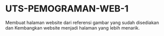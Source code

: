 # UTS-PEMOGRAMAN-WEB-1
Membuat halaman website dari referensi gambar yang sudah disediakan dan Kembangkan website menjadi halaman yang lebih menarik.
